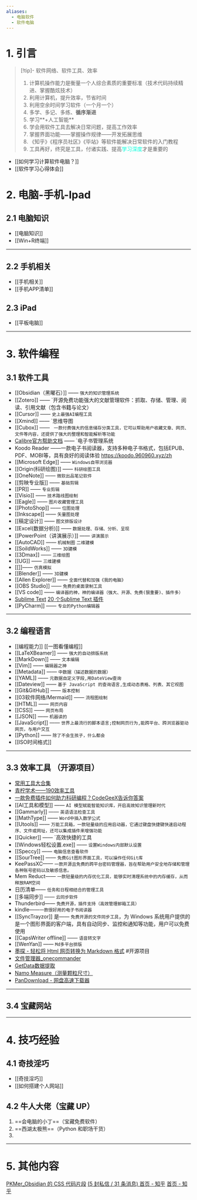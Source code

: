```yaml
---
aliases:
  - 电脑软件
  - 软件电脑
---
```

# 1. 引言 
> [!tip]- 软件网络、软件工具、效率
> 1. 计算机操作能力是衡量一个人综合素质的重要标准（技术代码持续精进、掌握酷炫技术）
> 2. 利用计算机，提升效率，节省时间
> 3. 利用空余时间学习软件（一个月一个）
> 4. 多学、多记、多练、**循序渐进**
> 5. 学习**+人工智能**
> 6. 学会用软件工具去解决日常问题，提高工作效率
> 7.  掌握界面功能——掌握操作规律——开发拓展思维
> 8. 《知乎》《程序员社区》《毕站》等软件能解决日常软件的入门教程
> 9. 工具再好，终究是工具，付诸实践、提高<font color="#00ffdc">学习深度</font>才是重要的 
- [[如何学习计算软件电脑？]]
- [[软件学习心得体会]]
# 2. 电脑-手机-Ipad
## 2.1 电脑知识 
- [[电脑知识]]
- [[Win+R终端]]
---
## 2.2 手机相关 
-  [[手机相关]]
- [[手机APP清单]]
## 2.3 iPad
- [[平板电脑]]

---
# 3. 软件编程
## 3.1 软件工具 
- [[Obsidian（黑曜石）]] —— `强大的知识管理系统`
- [[Zotero]] —— `开源免费功能强大的文献管理软件：抓取、存储、管理、阅读、引用文献（包含书籍与论文）
- [[Cursor]] —— `史上最强AI编程工具`
-  [[Xmind]] —— `思维导图
- [[Cubox]] —— ` 一款付费强大的信息储存分类工具，它可以帮助用户收藏文章、网页、文件等内容，还提供了强大的整理和智能解析等功能`
- [Calibre官方帮助文档](https://manual.calibre-ebook.com/zh_CN/index.html) —— `电子书管理系统
- Koodo Reader ——一款电子书阅读器，支持多种电子书格式，包括EPUB、PDF、MOBI等，具有良好的阅读体验 https://koodo.960960.xyz/zh
- [[Microsoft Edge]] —— `Windows自带浏览器  `
- [[Origin(科研绘图)]] —— `科研绘图工具`
- [[OneNote]] —— `微软出品笔记软件 `
- [[剪映专业版]] —— `基础剪辑` 
- [[PR]] —— `专业剪辑`
- [[Visio]] —— `技术路线图绘制`
- [[Eagle]] —— `图片收藏管理工具`
- [[PhotoShop]] —— `位图处理`
- [[Inkscape]] —— `矢量图处理`
- [[稿定设计]] —— `图文排版设计`
- [[Excel(数据分析)]] —— `数据处理、存储、分析、呈现`
- [[PowerPoint（讲演展示）]] —— `讲演展示`
- [[AutoCAD]] —— `机械制图` `二维建模 `
- [[SoildWorks]] —— `3D建模`     
- [[3Dmax]] —— `三维绘图`
- [[UG]] —— `三维建模`
- [[]]—— `仿真模拟`
- [[Blender]] —— `3D建模`
- [[Allen Explorer]] —— `全面代替和加强《我的电脑》`
- [[OBS Studio]] —— `免费的桌面录制工具`
- [[VS code]] —— `编译器的神，神的编译器（强大、开源、免费(狠重要)、插件多）`
- [Sublime Text](https://www.sublimetext.com/)  [20 个Sublime Text 插件](https://www.cnblogs.com/wangluochong/p/14843592.html)
- [[PyCharm]] —— `专业的Python编辑器`
---
## 3.2 编程语言
- [[编程能力]] [[一图看懂编程]]
- [[LaTeXBeamer]] —— `强大的自动排版系统`
- [[MarkDown]] —— `文本编辑`
- [[Vim]] —— `编辑器之神`
- [[Metadata]] —— `中数据（描述数据的数据）`
- [[YAML]] —— `元数据自定义字段,用DateView查询`
- [[Dateview]] —— `基于 JavaScript 的查询语言,生成动态表格、列表、其它视图`
- [[Git&GitHub]] —— `版本控制`
- [[03软件网络/Mermaid]] —— `流程图绘制`
- [[HTML]] —— `网页内容`
- [[CSS]] —— `网页布局`
- [[JSON]] —— `机器读的`
- [[JavaScript]] —— `世界上最流行的脚本语言;控制网页行为,能跨平台、跨浏览器驱动网页，与用户交互` 
- [[Python]] —— `除了不会生孩子，什么都会`
- [[ISO时间格式]]
---
## 3.3 效率工具 （开源项目）

- [常用工具大合集](https://mp.weixin.qq.com/s/tMZU2h92hhn_DRAqejV1_A)
-  [青柠学术——190效率工具](https://mp.weixin.qq.com/mp/appmsgalbum?action=getalbum&__biz=MzAxNzgyMDg0MQ==&scene=23&album_id=1363966991807381504&count=3#wechat_redirect)
-  [一款免费插件如何助力科研编程？CodeGeeX告诉你答案](https://mp.weixin.qq.com/s/2slqIjTBvyBDlrp3XXT_Zw)
- [[AI工具和模型]] —— `AI 模型赋能智能知识库，开启高效知识管理新时代`
- [[Gammarly]] —— `英语语法检查工具`
- [[MathType]] —— `Word中插入数学公式`
- [[Utools]] —— `万能工具箱，一款轻量级的应用启动器，它通过键盘快捷键快速启动程序、文件或网址，还可以集成插件来增强功能`
- [[Quicker]] —— `高效快捷的工具
- [[Windows轻松设置.exe]] —— `设置Windows内部默认设置`
- [[Speccy]] —— `电脑信息查看软件`
- [[SourTree]] —— `免费Git图形界面工具，可以操作任何Git库`
- KeePassXC—— `一款开源且免费的跨平台密码管理器，旨在帮助用户安全地存储和管理各种账号密码以及敏感信息。`
- Mem Reduct—— `一款轻量级的内存优化工具，能够实时清理系统中的内存缓存，从而释放RAM空间`
- 日历清单—— `任务和日程相结合的管理工具`
- [[多端同步]] —— `云同步软件`
- Thunderbird—— `免费开源，插件支持（高效管理邮箱工具）`
- kindle——`一款很好用的电子书阅读器`
- [[SyncTrayzor]] 是—— `免费开源的文件同步工具`，为 Windows 系统用户提供的是一个图形界面的客户端，具有自动同步、监控和通知等功能，用户可以免费使用
- [[CapsWriter offline]] —— `语音转文字`
- [[WenYan]] —— `Md多平台排版`
- [墨探 - 轻松将 Html 网页转换为 Markdown 格式](https://yuzhi.tech/docs/amarkdown) #开源项目 
- [文件管理器_onecommander](https://blog.csdn.net/zsssss333/article/details/130052196)
- [GetData数据提取](https://blog.csdn.net/m0_49384451/article/details/125965738)
- [Namo Measure（测量颗粒尺寸）](https://v.douyin.com/id7vmHeY/)
- [PanDownload - 网盘高速下载器](https://pandownload.net/)

---
## 3.4 宝藏网站 



---

# 4. 技巧经验 

## 4.1 奇技淫巧 
- [[奇技淫巧]]
- [[如何搭建个人网站]]

## 4.2 牛人大佬（宝藏 UP）
1. ==会电脑的小丁==（宝藏免费软件）
2. ==西湖太极熊==（Python 和职场干货）
3. 

---

# 5. 其他内容 
[PKMer_Obsidian 的 CSS 代码片段](https://pkmer.cn/Pkmer-Docs/10-obsidian/obsidian%E5%A4%96%E8%A7%82/obsidian%E7%9A%84css%E4%BB%A3%E7%A0%81%E7%89%87%E6%AE%B5/)
[(5 封私信 / 31 条消息) 首页 - 知乎](https://www.zhihu.com/)
[首页 - 知乎](https://www.zhihu.com/)
